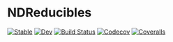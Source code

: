 # NDReducibles

[![Stable](https://img.shields.io/badge/docs-stable-blue.svg)](https://tkf.github.io/NDReducibles.jl/stable)
[![Dev](https://img.shields.io/badge/docs-dev-blue.svg)](https://tkf.github.io/NDReducibles.jl/dev)
[![Build Status](https://travis-ci.com/tkf/NDReducibles.jl.svg?branch=master)](https://travis-ci.com/tkf/NDReducibles.jl)
[![Codecov](https://codecov.io/gh/tkf/NDReducibles.jl/branch/master/graph/badge.svg)](https://codecov.io/gh/tkf/NDReducibles.jl)
[![Coveralls](https://coveralls.io/repos/github/tkf/NDReducibles.jl/badge.svg?branch=master)](https://coveralls.io/github/tkf/NDReducibles.jl?branch=master)
